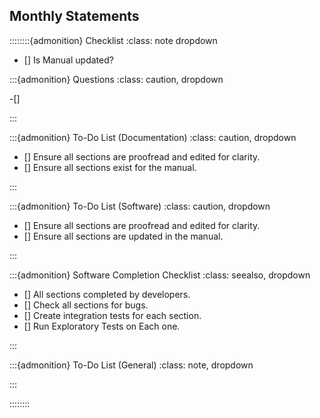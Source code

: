 

## Monthly Statements


::::::::{admonition} Checklist
:class: note dropdown


- [] Is Manual updated?


:::{admonition} Questions
:class: caution, dropdown

-[]


:::


:::{admonition} To-Do List (Documentation)
:class: caution, dropdown

- [] Ensure all sections are proofread and edited for clarity.
- [] Ensure all sections exist for the manual.

:::

:::{admonition} To-Do List (Software)
:class: caution, dropdown

- [] Ensure all sections are proofread and edited for clarity.
- [] Ensure all sections are updated in the manual.

:::



:::{admonition} Software Completion Checklist
:class: seealso, dropdown

- [] All sections completed by developers.
- [] Check all sections for bugs. 
- [] Create integration tests for each section. 
- [] Run Exploratory Tests on Each one. 

:::


:::{admonition} To-Do List (General)
:class: note, dropdown


:::


::::::::